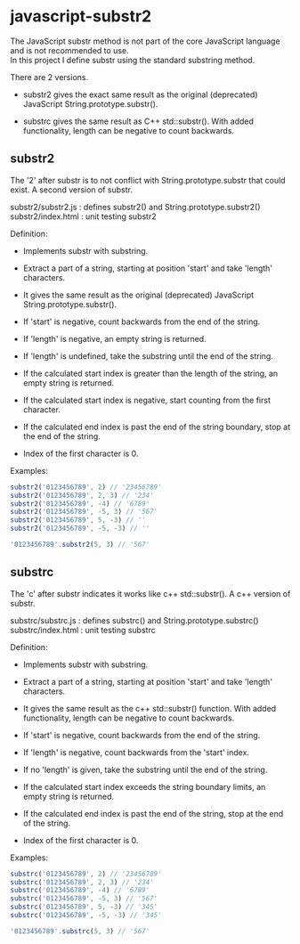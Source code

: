 # javascript-substr2

The JavaScript substr method is not part of the core JavaScript language and is not recommended to use.  
In this project I define substr using the standard substring method.

There are 2 versions.

- substr2 gives the exact same result as the original (deprecated) JavaScript String.prototype.substr().

- substrc gives the same result as C++ std::substr(). With added functionality, length can be negative to count backwards.


## substr2
 
The '2' after substr is to not conflict with String.prototype.substr that could exist.
A second version of substr.

substr2/substr2.js : defines substr2() and String.prototype.substr2()  
substr2/index.html : unit testing substr2

Definition:

- Implements substr with substring.
- Extract a part of a string, starting at position 'start' and take 'length' characters.
- It gives the same result as the original (deprecated) JavaScript String.prototype.substr().
- If 'start' is negative, count backwards from the end of the string.
- If 'length' is negative, an empty string is returned.
- If 'length' is undefined, take the substring until the end of the string.

- If the calculated start index is greater than the length of the string, an empty string is returned.
- If the calculated start index is negative, start counting from the first character.
- If the calculated end index is past the end of the string boundary, stop at the end of the string.

- Index of the first character is 0.

Examples:

~~~~javascript
substr2('0123456789', 2) // '23456789'
substr2('0123456789', 2, 3) // '234'
substr2('0123456789', -4) // '6789'
substr2('0123456789', -5, 3) // '567'
substr2('0123456789', 5, -3) // ''
substr2('0123456789', -5, -3) // ''

'0123456789'.substr2(5, 3) // '567'
~~~~


## substrc

The 'c' after substr indicates it works like c++ std::substr().
A c++ version of substr.

substrc/substrc.js : defines substrc() and String.prototype.substrc()  
substrc/index.html : unit testing substrc

Definition:

- Implements substr with substring.
- Extract a part of a string, starting at position 'start' and take 'length' characters.
- It gives the same result as the c++ std::substr() function. With added functionality, length can be negative to count backwards.
- If 'start' is negative, count backwards from the end of the string.
- If 'length' is negative, count backwards from the 'start' index.
- If no 'length' is given, take the substring until the end of the string.

- If the calculated start index exceeds the string boundary limits, an empty string is returned.
- If the calculated end index is past the end of the string, stop at the end of the string.

- Index of the first character is 0.

Examples:

~~~~javascript
substrc('0123456789', 2) // '23456789'
substrc('0123456789', 2, 3) // '234'
substrc('0123456789', -4) // '6789'
substrc('0123456789', -5, 3) // '567'
substrc('0123456789', 5, -3) // '345'
substrc('0123456789', -5, -3) // '345'

'0123456789'.substrc(5, 3) // '567'
~~~~
